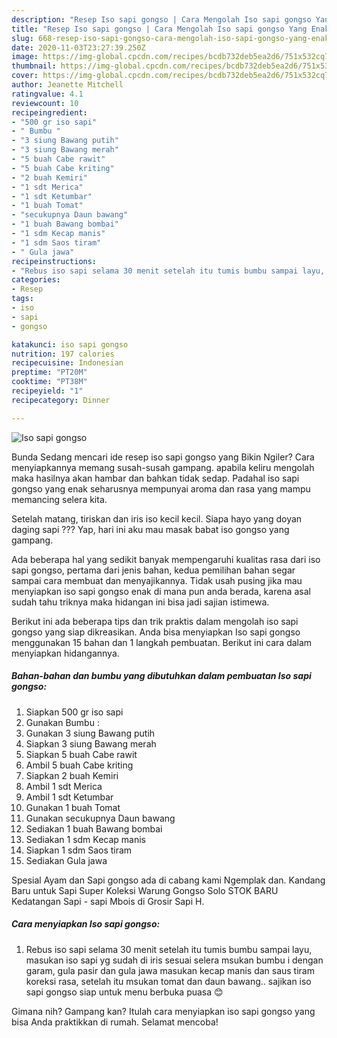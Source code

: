 ```yaml
---
description: "Resep Iso sapi gongso | Cara Mengolah Iso sapi gongso Yang Enak Banget"
title: "Resep Iso sapi gongso | Cara Mengolah Iso sapi gongso Yang Enak Banget"
slug: 668-resep-iso-sapi-gongso-cara-mengolah-iso-sapi-gongso-yang-enak-banget
date: 2020-11-03T23:27:39.250Z
image: https://img-global.cpcdn.com/recipes/bcdb732deb5ea2d6/751x532cq70/iso-sapi-gongso-foto-resep-utama.jpg
thumbnail: https://img-global.cpcdn.com/recipes/bcdb732deb5ea2d6/751x532cq70/iso-sapi-gongso-foto-resep-utama.jpg
cover: https://img-global.cpcdn.com/recipes/bcdb732deb5ea2d6/751x532cq70/iso-sapi-gongso-foto-resep-utama.jpg
author: Jeanette Mitchell
ratingvalue: 4.1
reviewcount: 10
recipeingredient:
- "500 gr iso sapi"
- " Bumbu "
- "3 siung Bawang putih"
- "3 siung Bawang merah"
- "5 buah Cabe rawit"
- "5 buah Cabe kriting"
- "2 buah Kemiri"
- "1 sdt Merica"
- "1 sdt Ketumbar"
- "1 buah Tomat"
- "secukupnya Daun bawang"
- "1 buah Bawang bombai"
- "1 sdm Kecap manis"
- "1 sdm Saos tiram"
- " Gula jawa"
recipeinstructions:
- "Rebus iso sapi selama 30 menit setelah itu tumis bumbu sampai layu, masukan iso sapi yg sudah di iris sesuai selera msukan bumbu i dengan garam, gula pasir dan gula jawa masukan kecap manis dan saus tiram koreksi rasa, setelah itu msukan tomat dan daun bawang.. sajikan iso sapi gongso siap untuk menu berbuka puasa 😊"
categories:
- Resep
tags:
- iso
- sapi
- gongso

katakunci: iso sapi gongso 
nutrition: 197 calories
recipecuisine: Indonesian
preptime: "PT20M"
cooktime: "PT38M"
recipeyield: "1"
recipecategory: Dinner

---
```



![Iso sapi gongso](https://img-global.cpcdn.com/recipes/bcdb732deb5ea2d6/751x532cq70/iso-sapi-gongso-foto-resep-utama.jpg)

Bunda Sedang mencari ide resep iso sapi gongso yang Bikin Ngiler? Cara menyiapkannya memang susah-susah gampang. apabila keliru mengolah maka hasilnya akan hambar dan bahkan tidak sedap. Padahal iso sapi gongso yang enak seharusnya mempunyai aroma dan rasa yang mampu memancing selera kita.

Setelah matang, tiriskan dan iris iso kecil kecil. Siapa hayo yang doyan daging sapi ??? Yap, hari ini aku mau masak babat iso gongso yang gampang.

Ada beberapa hal yang sedikit banyak mempengaruhi kualitas rasa dari iso sapi gongso, pertama dari jenis bahan, kedua pemilihan bahan segar sampai cara membuat dan menyajikannya. Tidak usah pusing jika mau menyiapkan iso sapi gongso enak di mana pun anda berada, karena asal sudah tahu triknya maka hidangan ini bisa jadi sajian istimewa.


Berikut ini ada beberapa tips dan trik praktis dalam mengolah iso sapi gongso yang siap dikreasikan. Anda bisa menyiapkan Iso sapi gongso menggunakan 15 bahan dan 1 langkah pembuatan. Berikut ini cara dalam menyiapkan hidangannya.

<!--inarticleads1-->

##### Bahan-bahan dan bumbu yang dibutuhkan dalam pembuatan Iso sapi gongso:

1. Siapkan 500 gr iso sapi
1. Gunakan  Bumbu :
1. Gunakan 3 siung Bawang putih
1. Siapkan 3 siung Bawang merah
1. Siapkan 5 buah Cabe rawit
1. Ambil 5 buah Cabe kriting
1. Siapkan 2 buah Kemiri
1. Ambil 1 sdt Merica
1. Ambil 1 sdt Ketumbar
1. Gunakan 1 buah Tomat
1. Gunakan secukupnya Daun bawang
1. Sediakan 1 buah Bawang bombai
1. Sediakan 1 sdm Kecap manis
1. Siapkan 1 sdm Saos tiram
1. Sediakan  Gula jawa


Spesial Ayam dan Sapi gongso ada di cabang kami Ngemplak dan. Kandang Baru untuk Sapi Super Koleksi Warung Gongso Solo STOK BARU Kedatangan Sapi - sapi Mbois di Grosir Sapi H. 

<!--inarticleads2-->

##### Cara menyiapkan Iso sapi gongso:

1. Rebus iso sapi selama 30 menit setelah itu tumis bumbu sampai layu, masukan iso sapi yg sudah di iris sesuai selera msukan bumbu i dengan garam, gula pasir dan gula jawa masukan kecap manis dan saus tiram koreksi rasa, setelah itu msukan tomat dan daun bawang.. sajikan iso sapi gongso siap untuk menu berbuka puasa 😊




Gimana nih? Gampang kan? Itulah cara menyiapkan iso sapi gongso yang bisa Anda praktikkan di rumah. Selamat mencoba!

